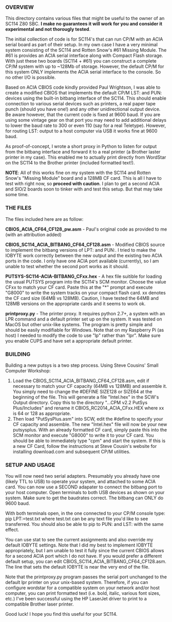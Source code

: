 ### OVERVIEW

This directory contains various files that might be useful to the owner of an SC114 Z80 SBC. **I make no guarantees it will work for you and consider it experimental and not thorougly tested**.

The initial collection of code is for SC114's that can run CP/M with an ACIA serial board as part
of their setup. In my own case I have a very minimal system consisting of the SC114 and Rotten Snow's #61 Missing Module. The #61
is provides an ACIA serial interface along with Compact Flash storage. With just these two boards (SC114 + #61) you can construct
a complete CP/M system with up to ~128Mb of storage. However, the default CP/M for this system ONLY implements the ACIA serial
interface to the console. So no other I/O is possible.

Based on ACIA CBIOS code kindly provided Paul Wrightson, I was able to create a modified CBIOS that implements the default CP/M LST: and PUN: devices using the built-in bitbang interface of the SC114. This should enable connection to various serial devices such as printers, a real paper tape punch (should you have one!) and any other unidirectional output device. Be aware however, that the current code is fixed at 9600 baud. If you are using some vintage gear on that port you may need to add additional delays to lower the baud rate to 300 or even 110 (say for a real Teletype). However, for routing LST: output to a host computer via USB it works fine at 9600 baud.

As proof-of-concept, I wrote a short proxy in Python to listen for output from the bitbang interface and forward it to a real printer (a Brother laster printer in my case). This enabled me to actually print directly from WordStar on the SC114 to the Brother printer (included formatted text!).

**NOTE**: All of this works fine on my system with the SC114 and Rotten Snow's "Missing Module" board and a 128MB CF card. This is all I have to test with right now, so **proceed with caution**. I plan to get a second ACIA and SIO/2 boards soon to tinker with and test this setup. But that may take some time.

### THE FILES

The files included here are as follow:

**CBIOS_ACIA_CF64_CF128_pw.asm** - Paul's original code as provided to me (with an attribution added)

**CBIOS_SC114_ACIA_BITBANG_CF64_CF128.asm** - Modified CBIOS source to implement the bitbang versions of LPT: and PUN:. I tried to make the IOBYTE work correctly between the new output and the existing two ACIA ports in the code. I only have one ACIA port available (currently), so I am unable to test whether the second port works as it should. 

**PUTSYS-SC114-ACIA-BITBANG_CFxx.hex** - A hex file suitible for loading the usual PUTSYS program into
the SC114's SCM monitor. Choose the value CFxx to match your CF card. Paste this at the "\*" prompt and execute "G8000" to write the
system tracks on your compact flash card. xx denotes the CF card size (64MB vs 128MB). Caution, I have tested the 64MB and 128MB versions on the appropriate cards and it seems to work ok.

**printproxy.py** - The printer proxy. It requires python 2.7+, a system with an LPR command and a
default printer set up on the system. It was tested on MacOS but  other unix-like systems. The program is pretty simple and should be easily modifiable for Windows. Note that on my Raspberry Pi (as host) I needed to modify the code to use "lp" rather than "lpr". Make sure you enable CUPS and have set a appropriate default printer.

### BUILDING

Building a new putsys is a two step process. Using Steve Cousins' Small Computer Workshop:
1. Load the CBIOS_SC114_ACIA_BITBANG_CF64_CF128.asm, edit if necessary to match your CF capacity (64MB vs 128MB) and assemble it. You simply need to change the #DEFINE SIZE128 or SIZE64 at the beginning of the file. This will generate a file "Intel.hex" in the SCW's Output directory. Copy this to the directory "...CPM v2.2 PutSys Plus/Includes" and rename it CBIOS_RC2014_ACIA_CFxx.HEX where xx is 64 or 128 as appropriate.
2.  Then load "PutSysPlus.asm" into SCW, edit the #define to specify your CF capacity and assemble. The new "Intel.hex" file will now be your new putsysplus. With an already formatted CF card, simply paste this into the SCM monitor and execute "G8000" to write it to your CF card. You should be able to immediately type "cpm" and start the system. If this is a new CF Card, follow the instructions at Steve Cousin's website for installing download.com and subsequent CP/M utilities.

### SETUP AND USAGE

You will now need two serial adapters. Presumably  you already have one (likely TTL to USB) to operate your system, and attached to some ACIA card. You can now use a SECOND adapater to connect the bitbang port to your host computer. Open terminals to both USB devices as shown on your system. Make sure to get the baudrates correct. The bitbang can ONLY do 9600 baud.

With both terminals open, in the one connected to your CP/M console type:
pip LPT:=test.txt
where test.txt can be any text file you'd like to see transferred. You should also
be able to pip to PUN: and LST: with the same effect.

You can use stat to see the current assignments and also override my default IOBYTE settings. Note that I did my best to implement IOBYTE appropriately, but I am unable to test it fully since the current CBIOS allows for a second ACIA port which I do not have. If you would prefer a different default setup, you can edit CBIOS_SC114_ACIA_BITBANG_CF64_CF128.asm. The line that sets the default IOBYTE is near the very end of the file.

Note that the printproxy.py program passes the serial port unchanged to the default lpr printer on your unix-based system. Therefore, if you can configure wordstar for a compatible system on your network and/or host computer, you can print formatted text (i.e. bold, italic, various font sizes, etc.) I've been successful using the HP LaserJet driver to print to a compatible Brother laser printer.

Good luck! I hope you find this useful for your SC114.
